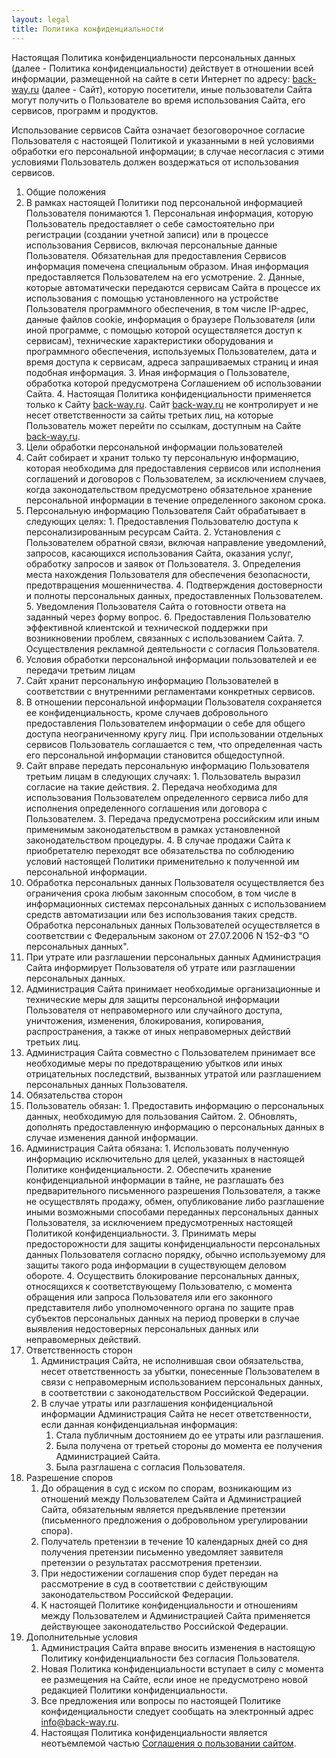 ```yaml
---
layout: legal
title: Политика конфиденциальности
---
```


Настоящая Политика конфиденциальности персональных данных (далее - Политика конфиденциальности) действует в отношении всей информации, размещенной на сайте в сети Интернет по адресу: [back-way.ru][main] (далее - Сайт), которую посетители, иные пользователи Сайта могут получить о Пользователе во время использования Сайта, его сервисов, программ и продуктов.

Использование сервисов Сайта означает безоговорочное согласие Пользователя с настоящей Политикой и указанными в ней условиями обработки его персональной информации; в случае несогласия с этими условиями Пользователь должен воздержаться от использования сервисов.

1. Общие положения
  1. В рамках настоящей Политики под персональной информацией Пользователя понимаются
    1. Персональная информация, которую Пользователь предоставляет о себе самостоятельно при регистрации (создании учетной записи) или в процессе использования Сервисов, включая персональные данные Пользователя. Обязательная для предоставления Сервисов информация помечена специальным образом. Иная информация предоставляется Пользователем на его усмотрение.
    2. Данные, которые автоматически передаются сервисам Сайта в процессе их использования с помощью установленного на устройстве Пользователя программного обеспечения, в том числе IP-адрес, данные файлов cookie, информация о браузере Пользователя (или иной программе, с помощью которой осуществляется доступ к сервисам), технические характеристики оборудования и программного обеспечения, используемых Пользователем, дата и время доступа к сервисам, адреса запрашиваемых страниц и иная подобная информация.
    3. Иная информация о Пользователе, обработка которой предусмотрена Соглашением об использовании Сайта.
    4. Настоящая Политика конфиденциальности применяется только к Сайту [back-way.ru][main]. Сайт [back-way.ru][main] не контролирует и не несет ответственности за сайты третьих лиц, на которые Пользователь может перейти по ссылкам, доступным на Сайте [back-way.ru][main].
2. Цели обработки персональной информации пользователей
  1. Сайт собирает и хранит только ту персональную информацию, которая необходима для предоставления сервисов или исполнения соглашений и договоров с Пользователем, за исключением случаев, когда законодательством предусмотрено обязательное хранение персональной информации в течение определенного законом срока.
  2. Персональную информацию Пользователя Сайт обрабатывает в следующих целях:
    1. Предоставления Пользователю доступа к персонализированным ресурсам Сайта.
    2. Установления с Пользователем обратной связи, включая направление уведомлений, запросов, касающихся использования Сайта, оказания услуг, обработку запросов и заявок от Пользователя.
    3. Определения места нахождения Пользователя для обеспечения безопасности, предотвращения мошенничества.
    4. Подтверждения достоверности и полноты персональных данных, предоставленных Пользователем.
    5. Уведомления Пользователя Сайта о готовности ответа на заданный через форму вопрос.
    6. Предоставления Пользователю эффективной клиентской и технической поддержки при возникновении проблем, связанных с использованием Сайта.
    7. Осуществления рекламной деятельности с согласия Пользователя.
3. Условия обработки персональной информации пользователей и ее передачи третьим лицам
  1. Сайт хранит персональную информацию Пользователей в соответствии с внутренними регламентами конкретных сервисов.
  2. В отношении персональной информации Пользователя сохраняется ее конфиденциальность, кроме случаев добровольного предоставления Пользователем информации о себе для общего доступа неограниченному кругу лиц. При использовании отдельных сервисов Пользователь соглашается с тем, что определенная часть его персональной информации становится общедоступной.
  3. Сайт вправе передать персональную информацию Пользователя третьим лицам в следующих случаях:
    1. Пользователь выразил согласие на такие действия.
    2. Передача необходима для использования Пользователем определенного сервиса либо для исполнения определенного соглашения или договора с Пользователем.
    3. Передача предусмотрена российским или иным применимым законодательством в рамках установленной законодательством процедуры.
    4. В случае продажи Сайта к приобретателю переходят все обязательства по соблюдению условий настоящей Политики применительно к полученной им персональной информации.
  4. Обработка персональных данных Пользователя осуществляется без ограничения срока любым законным способом, в том числе в информационных системах персональных данных с использованием средств автоматизации или без использования таких средств. Обработка персональных данных Пользователей осуществляется в соответствии с Федеральным законом от 27.07.2006 N 152-ФЗ "О персональных данных".
  5. При утрате или разглашении персональных данных Администрация Сайта информирует Пользователя об утрате или разглашении персональных данных.
  6. Администрация Сайта принимает необходимые организационные и технические меры для защиты персональной информации Пользователя от неправомерного или случайного доступа, уничтожения, изменения, блокирования, копирования, распространения, а также от иных неправомерных действий третьих лиц.
  7. Администрация Сайта совместно с Пользователем принимает все необходимые меры по предотвращению убытков или иных отрицательных последствий, вызванных утратой или разглашением персональных данных Пользователя.
4. Обязательства сторон
  1. Пользователь обязан:
    1. Предоставить информацию о персональных данных, необходимую для пользования Сайтом.
    2. Обновлять, дополнять предоставленную информацию о персональных данных в случае изменения данной информации.
  2. Администрация Сайта обязана:
    1. Использовать полученную информацию исключительно для целей, указанных в настоящей Политике конфиденциальности.
    2. Обеспечить хранение конфиденциальной информации в тайне, не разглашать без предварительного письменного разрешения Пользователя, а также не осуществлять продажу, обмен, опубликование либо разглашение иными возможными способами переданных персональных данных Пользователя, за исключением предусмотренных настоящей Политикой конфиденциальности.
    3. Принимать меры предосторожности для защиты конфиденциальности персональных данных Пользователя согласно порядку, обычно используемому для защиты такого рода информации в существующем деловом обороте.
    4. Осуществить блокирование персональных данных, относящихся к соответствующему Пользователю, с момента обращения или запроса Пользователя или его законного представителя либо уполномоченного органа по защите прав субъектов персональных данных на период проверки в случае выявления недостоверных персональных данных или неправомерных действий.
5. Ответственность сторон
    1. Администрация Сайта, не исполнившая свои обязательства, несет ответственность за убытки, понесенные Пользователем в связи с неправомерным использованием персональных данных, в соответствии с законодательством Российской Федерации.
    2. В случае утраты или разглашения конфиденциальной информации Администрация Сайта не несет ответственности, если данная конфиденциальная информация:
        1. Стала публичным достоянием до ее утраты или разглашения.
        2. Была получена от третьей стороны до момента ее получения Администрацией Сайта.
        3. Была разглашена с согласия Пользователя.
6. Разрешение споров
    1. До обращения в суд с иском по спорам, возникающим из отношений между Пользователем Сайта и Администрацией Сайта, обязательным является предъявление претензии (письменного предложения о добровольном урегулировании спора).
    2. Получатель претензии в течение 10 календарных дней со дня получения претензии письменно уведомляет заявителя претензии о результатах рассмотрения претензии.
    3. При недостижении соглашения спор будет передан на рассмотрение в суд в соответствии с действующим законодательством Российской Федерации.
    4. К настоящей Политике конфиденциальности и отношениям между Пользователем и Администрацией Сайта применяется действующее законодательство Российской Федерации.
7. Дополнительные условия
    1. Администрация Сайта вправе вносить изменения в настоящую Политику конфиденциальности без согласия Пользователя.
    2. Новая Политика конфиденциальности вступает в силу с момента ее размещения на Сайте, если иное не предусмотрено новой редакцией Политики конфиденциальности.
    3. Все предложения или вопросы по настоящей Политике конфиденциальности следует сообщать на электронный адрес info@back-way.ru.
    4. Настоящая Политика конфиденциальности является неотъемлемой частью [Соглашения о пользовании сайтом][terms-of-use].

[main]: /
[privacy-policy]: /privacy-policy.html
[terms-of-use]: /terms-of-use.html